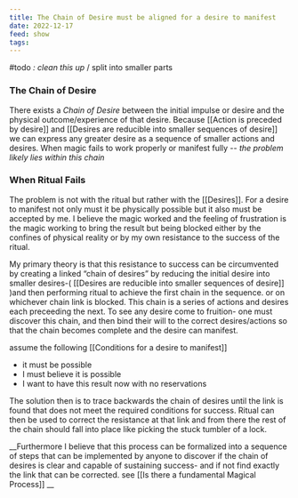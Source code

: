 ```yaml
---
title: The Chain of Desire must be aligned for a desire to manifest
date: 2022-12-17
feed: show
tags:
---
```

#todo *: clean this up* / split into smaller parts

### The Chain of  Desire
There exists a *Chain of Desire* between the initial impulse or desire and the physical outcome/experience of that desire. Because [[Action is preceded by desire]] and [[Desires are reducible into smaller sequences of desire]] we can express any greater desire as a sequence of smaller actions and desires. When magic fails to work properly or manifest fully -- *the problem likely lies within this chain*

### When Ritual Fails
The problem is not with the ritual but rather with the [[Desires]]. For a desire to manifest not only must it be physically possible but it also must be accepted by me. I believe the magic worked and the feeling of frustration is the magic working to bring the result but being blocked either by the confines of physical reality or by my own resistance to the success of the ritual. 

My primary theory is that this resistance to success can be circumvented by creating a linked “chain of desires” by reducing the initial desire into smaller desires-( [[Desires are reducible into smaller sequences of desire]] )and then performing ritual to achieve the first chain in the sequence. or on whichever chain link is blocked. This chain is a series of actions and desires each preceeding the next. To see any desire come to fruition- one must discover this chain, and then bind their will to the correct desires/actions so that the chain becomes complete and the desire can manifest.

assume the following [[Conditions for a desire to manifest]]
- it must be possible
- I must believe it is possible
- I want to have this result now with no reservations

The solution then is to trace backwards the chain of desires until the link is found that does not meet the required conditions for success. Ritual can then be used to correct the resistance at that link and from there the rest of the chain should fall into place like picking the stuck tumbler of a lock.

__Furthermore I believe that this process can be formalized into a sequence of steps that can be implemented by anyone to discover if the chain of desires is clear and capable of sustaining success- and if not find exactly the link that can be corrected. see [[Is there a fundamental Magical Process]] __
